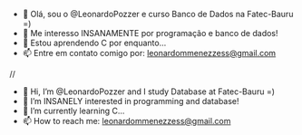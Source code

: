 - 👋 Olá, sou o @LeonardoPozzer e curso Banco de Dados na Fatec-Bauru =)
- 👀 Me interesso INSANAMENTE por programação e banco de dados!
- 🌱 Estou aprendendo C por enquanto...
- 📫 Entre em contato comigo por: leonardommenezzess@gmail.com

//

- 👋 Hi, I’m @LeonardoPozzer and I study Database at Fatec-Bauru =)
- 👀 I’m INSANELY interested in programming and database!
- 🌱 I’m currently learning C...
- 📫 How to reach me: leonardommenezzess@gmail.com

<!---
LeonardoPozzer/LeonardoPozzer is a ✨ special ✨ repository because its `README.md` (this file) appears on your GitHub profile.
You can click the Preview link to take a look at your changes.
--->
